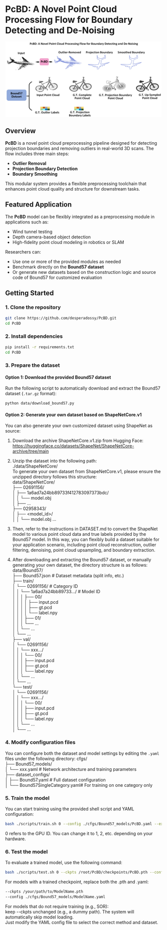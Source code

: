 # PcBD: A Novel Point Cloud Processing Flow for Boundary Detecting and De-Noising

![Graphical Abstract](./Graphical%20Abstract.png)

##  Overview

**PcBD** is a novel point cloud preprocessing pipeline designed for detecting projection boundaries and removing outliers in real-world 3D scans. The flow includes three main steps:  
- **Outlier Removal**  
- **Projection Boundary Detection**  
- **Boundary Smoothing**

This modular system provides a flexible preprocessing toolchain that enhances point cloud quality and structure for downstream tasks.

## Featured Application

The **PcBD** model can be flexibly integrated as a preprocessing module in applications such as:

- Wind tunnel testing  
- Depth camera-based object detection  
- High-fidelity point cloud modeling in robotics or SLAM

Researchers can:

- Use one or more of the provided modules as needed  
- Benchmark directly on the **Bound57 dataset**  
- Or generate new datasets based on the construction logic and source code of Bound57 for customized evaluation

## Getting Started

### 1. Clone the repository

```bash
git clone https://github.com/desperadossy/PcBD.git
cd PcBD
```

### 2. Install dependencies

```bash
pip install -r requirements.txt
cd PcBD
```

### 3. Prepare the dataset

#### Option 1: Download the provided Bound57 dataset

Run the following script to automatically download and extract the Bound57 dataset (`.tar.gz` format):

```bash
python data/download_bound57.py
```

#### Option 2: Generate your own dataset based on ShapeNetCore.v1

You can also generate your own customized dataset using ShapeNet as source:

1. Download the archive ShapeNetCore.v1.zip from Hugging Face:  
  https://huggingface.co/datasets/ShapeNet/ShapeNetCore-archive/tree/main

2. Unzip the dataset into the following path:  
   ./data/ShapeNetCore/  
 To generate your own dataset from ShapeNetCore.v1, please ensure the unzipped directory follows this structure:  
 data/ShapeNetCore/  
 ├── 02691156/  
 │ ├── 1a6ad7a24bb89733f412783097373bdc/  
 │ │ └── model.obj  
 │ ├── ...  
 ├── 02958343/  
 │ ├── <model_id>/   
 │ │ └── model.obj
 ...

4. Then, refer to the instructions in DATASET.md to convert the ShapeNet model to various point cloud data and true labels provided by the Bound57 model. In this way, you can flexibly build a dataset suitable for your application scenario, including point cloud reconstruction, outlier filtering, denoising, point cloud upsampling, and boundary extraction.

5. After downloading and extracting the Bound57 dataset, or manually generating your own dataset, the directory structure is as follows:  
  data/Bound57/  
├── Bound57.json # Dataset metadata (split info, etc.)  
├── train/  
│ └── 02691156/ # Category ID  
│ │ └── 1a6ad7a24bb89733.../ # Model ID  
│ │ │ ├── 00/  
│ │ │ │ ├── input.pcd  
│ │ │ │ ├── gt.pcd  
│ │ │ │ └── label.npy  
│ │ │ ├── 01/  
│ │ │ └── ...  
│ │ └── ...  
│ └── ...  
├── val/  
│ └── 02691156/  
│ │ └── xxx.../  
│ │ │ └── 00/  
│ │ │ ├── input.pcd  
│ │ │ ├── gt.pcd  
│ │ │ └── label.npy  
│ │ └── ...  
│ └── ...  
└── test/  
│ └── 02691156/  
│ │ └── xxx.../  
│ │ │ └── 00/  
│ │ │ ├── input.pcd  
│ │ │ ├── gt.pcd  
│ │ │ └── label.npy  
│ │ └── ...  
│ └── ...  

### 4. Modify configuration files

You can configure both the dataset and model settings by editing the `.yaml` files under the following directory:
cfgs/  
├── Bound57_models/  
│ └── xxx.yaml # Network architecture and training parameters  
├── dataset_configs/  
│ ├── Bound57.yaml # Full dataset configuration  
│ └── Bound57SingleCategory.yaml# For training on one category only  

### 5. Train the model

You can start training using the provided shell script and YAML configuration:

```bash
bash ./scripts/train.sh 0 --config ./cfgs/Bound57_models/PcBD.yaml --exp_name example
```

0 refers to the GPU ID. You can change it to 1, 2, etc. depending on your hardware.

### 6. Test the model

To evaluate a trained model, use the following command:

```bash
bash ./scripts/test.sh 0 --ckpts /root/PcBD/checkpoints/PcBD.pth --config /root/PcBD/cfgs/Bound57_models/PcBD.yaml --exp_name example
```

For models with a trained checkpoint, replace both the .pth and .yaml:
```bash
--ckpts /your/path/to/ModelName.pth
--config ./cfgs/Bound57_models/ModelName.yaml
```

For models that do not require training (e.g., SOR):  
keep --ckpts unchanged (e.g., a dummy path). The system will automatically skip model loading.  
Just modify the YAML config file to select the correct method and dataset.
